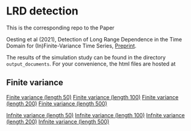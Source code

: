 # LRD detection

This is the corresponding repo to the Paper

Oesting et al (2021), Detection of Long Range Dependence in the Time Domain for (In)Finite-Variance Time Series, [Preprint](https://arxiv.org/abs/2204.05608).

The results of the simulation study can be found in the directory `output_documents`.
For your convenience, the html files are hosted at

## Finite variance

[Finite variance (length 50)](albertrapp.github.io/lrd_detection/finVarSimulations_50.html)
[Finite variance (length 100)](albertrapp.github.io/lrd_detection/finVarSimulations_100.html)
[Finite variance (length 200)](albertrapp.github.io/lrd_detection/finVarSimulations_200.html)
[Finite variance (length 500)](albertrapp.github.io/lrd_detection/finVarSimulations_500.html)

[Infnite variance (length 50)](albertrapp.github.io/lrd_detection/infVarSimulations_50.html)
[Infnite variance (length 100)](albertrapp.github.io/lrd_detection/infVarSimulations_100.html)
[Infnite variance (length 200)](albertrapp.github.io/lrd_detection/infVarSimulations_200.html)
[Infnite variance (length 500)](albertrapp.github.io/lrd_detection/infVarSimulations_500.html)